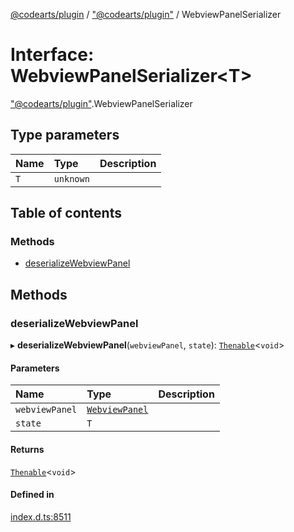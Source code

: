[@codearts/plugin](../README.md) / ["@codearts/plugin"](../modules/_codearts_plugin_.md) / WebviewPanelSerializer

# Interface: WebviewPanelSerializer<T\>

["@codearts/plugin"](../modules/_codearts_plugin_.md).WebviewPanelSerializer

## Type parameters

| Name | Type | Description |
| :------ | :------ | :------ |
| `T` | `unknown` |  |

## Table of contents

### Methods

- [deserializeWebviewPanel](codearts_plugin_.WebviewPanelSerializer.md#deserializewebviewpanel)

## Methods

### deserializeWebviewPanel

▸ **deserializeWebviewPanel**(`webviewPanel`, `state`): [`Thenable`](Thenable.md)<`void`\>

#### Parameters

| Name | Type | Description |
| :------ | :------ | :------ |
| `webviewPanel` | [`WebviewPanel`](codearts_plugin_.WebviewPanel.md) |  |
| `state` | `T` |  |

#### Returns

[`Thenable`](Thenable.md)<`void`\>

#### Defined in

[index.d.ts:8511](https://github.com/huaweicloud/cloudide-plugin-api/blob/03c74e5/index.d.ts#L8511)
